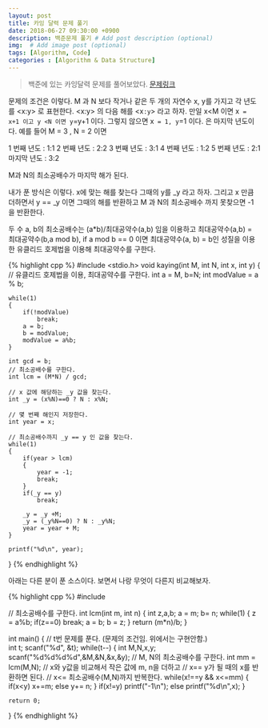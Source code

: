 ```yaml
---
layout: post
title: 카잉 달력 문제 풀기
date: 2018-06-27 09:30:00 +0900
description: 백준문제 풀기 # Add post description (optional)
img:  # Add image post (optional)
tags: [Algorithm, Code]
categories : [Algorithm & Data Structure]
---
```


> 백준에 있는 카잉달력 문제를 풀어보았다. [문제링크](https://www.acmicpc.net/problem/6064)

문제의 조건은 이렇다.
M 과 N 보다 작거나 같은 두 개의 자연수 x, y를 가지고 각 년도를 <x:y> 로 표현한다.
<x:y> 의 다음 해를 <x`:y`> 라고 하자. 만일 x<M 이면 x` = x+1 이고 y <N 이면 y`=y+1 이다.
그렇지 않으면 x` = 1, y`=1 이다. <M : N> 은 마지막 년도이다.
예를 들어 M = 3 , N = 2 이면

1 번째 년도 : 1:1
2 번째 년도 : 2:2
3 번째 년도 : 3:1
4 번째 년도 : 1:2
5 번째 년도 : 2:1
마지막 년도 : 3:2

M과 N의 최소공배수가 마지막 해가 된다.

내가 푼 방식은 이렇다.
x에 맞는 해를 찾는다 그때의 y를 _y 라고 하자. 그리고 x 만큼 더하면서 y == _y 이면
그때의 해를 반환하고 M 과 N의 최소공배수 까지 못찾으면 -1 을 반환한다.

두 수 a, b의 최소공배수는 (a*b)/최대공약수(a,b) 임을 이용하고
최대공약수(a,b) = 최대공약수(b,a mod b), if a mod b == 0 이면 최대공약수(a, b) = b인
성질을 이용한 유클리드 호제법을 이용해 최대공약수를 구한다.

{% highlight cpp %}
#include <stdio.h>
void kaying(int M, int N, int x, int y)
{
    // 유클리드 호제법을 이용, 최대공약수를 구한다.
    int a = M, b=N;
    int modValue = a % b;

    while(1)
    {
        if(!modValue)
            break;
        a = b;
        b = modValue;
        modValue = a%b;
    }

    int gcd = b;
    // 최소공배수를 구한다.
    int lcm = (M*N) / gcd;

    // x 값에 해당하는 _y 값을 찾는다.
    int _y = (x%N)==0 ? N : x%N;

    // 몇 번째 해인지 저장한다.
    int year = x;

    // 최소공배수까지 _y == y 인 값을 찾는다.
    while(1)
    {
        if(year > lcm)
        {
            year = -1;
            break;
        }
        if(_y == y)
            break;

        _y = _y +M;
        _y = (_y%N==0) ? N : _y%N;
        year = year + M;
    }

    printf("%d\n", year);

}
{% endhighlight %}

아래는 다른 분이 푼 소스이다. 보면서 나랑 무엇이 다른지 비교해보자.

{% highlight cpp %}
#include <cstdio>

// 최소공배수를 구한다.
int lcm(int m, int n)
{
    int z,a,b;
    a = m; b= n;
    while(1)
    {
        z = a%b;
        if(z==0) break;
        a = b; b = z;
    }
    return (m*n)/b;
}

int main()
{
    // t번 문제를 푼다. (문제의 조건임. 위에서는 구현안함.)   
    int t; scanf("%d", &t);
    while(t--)
    {
        int M,N,x,y;
        scanf("%d%d%d%d",&M,&N,&x,&y);
        // M, N의 최소공배수를 구한다.
        int mm = lcm(M,N);
        // x와 y값을 비교해서 작은 값에 m, n을 더하고
        // x== y가 될 때의 x를 반환하면 된다.
        // x<= 최소공배수(M,N)까지 반복한다.
        while(x!==y && x<=mm)
        {
            if(x<y) x+=m;
            else y+= n;
        }
        if(x!=y) printf("-1\n");
        else printf("%d\n",x);
    }

    return 0;
}
{% endhighlight %}